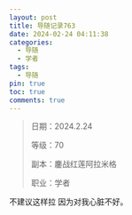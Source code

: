 ```yaml
---
layout: post
title: 导随记录763
date: 2024-02-24 04:11:38
categories:
  - 导随
  - 学者
tags:
  - 导随
pin: true
toc: true
comments: true
---
```

> 日期：2024.2.24
>
> 等级：70
>
> 副本：鏖战红莲阿拉米格
>
> 职业：学者

不建议这样拉 因为对我心脏不好。